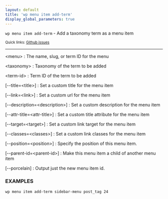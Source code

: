 ```yaml
---
layout: default
title: 'wp menu item add-term'
display_global_parameters: true
---
```


`wp menu item add-term` - Add a taxonomy term as a menu item

<small>Quick links: <a href="https://github.com/wp-cli/wp-cli/issues?q=is%3Aopen+label%3Acommand%3Aadd-term+sort%3Aupdated-desc">Github issues</a></small>

<hr />

&lt;menu&gt;
: The name, slug, or term ID for the menu

&lt;taxonomy&gt;
: Taxonomy of the term to be added

&lt;term-id&gt;
: Term ID of the term to be added

[\--title=&lt;title&gt;]
: Set a custom title for the menu item

[\--link=&lt;link&gt;]
: Set a custom url for the menu item

[\--description=&lt;description&gt;]
: Set a custom description for the menu item

[\--attr-title=&lt;attr-title&gt;]
: Set a custom title attribute for the menu item

[\--target=&lt;target&gt;]
: Set a custom link target for the menu item

[\--classes=&lt;classes&gt;]
: Set a custom link classes for the menu item

[\--position=&lt;position&gt;]
: Specify the position of this menu item.

[\--parent-id=&lt;parent-id&gt;]
: Make this menu item a child of another menu item

[\--porcelain]
: Output just the new menu item id.

### EXAMPLES

    wp menu item add-term sidebar-menu post_tag 24




